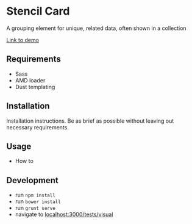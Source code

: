 # Stencil Card

A grouping element for unique, related data, often shown in a collection

[Link to demo](#)

## Requirements

- Sass
- AMD loader
- Dust templating

## Installation

Installation instructions. Be as brief as possible without leaving out necessary requirements.

## Usage

- How to

## Development

* run `npm install`
* run `bower install`
* run `grunt serve`
* navigate to [localhost:3000/tests/visual](http://localhost:3000/tests/visual)
